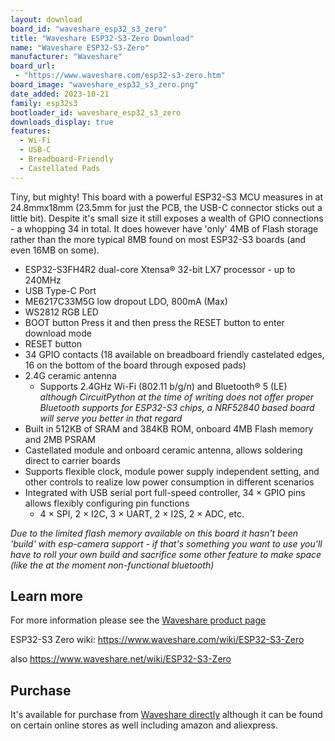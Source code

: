 ```yaml
---
layout: download
board_id: "waveshare_esp32_s3_zero"
title: "Waveshare ESP32-S3-Zero Download"
name: "Waveshare ESP32-S3-Zero"
manufacturer: "Waveshare"
board_url:
 - "https://www.waveshare.com/esp32-s3-zero.htm"
board_image: "waveshare_esp32_s3_zero.png"
date_added: 2023-10-21
family: esp32s3
bootloader_id: waveshare_esp32_s3_zero
downloads_display: true
features:
  - Wi-Fi
  - USB-C
  - Breadboard-Friendly
  - Castellated Pads
---
```


Tiny, but mighty! This board with a powerful ESP32-S3 MCU measures in at 24.8mmx18mm (23.5mm for just the PCB, the USB-C connector sticks out a little bit). Despite it's small size it still exposes a wealth of GPIO connections - a whopping 34 in total. It does however have 'only' 4MB of Flash storage rather than the more typical 8MB found on most ESP32-S3 boards (and even 16MB on some).

 * ESP32-S3FH4R2 dual-core Xtensa® 32-bit LX7 processor - up to 240MHz
 * USB Type-C Port
 * ME6217C33M5G low dropout LDO, 800mA (Max)
 * WS2812 RGB LED
 * BOOT button
   Press it and then press the RESET button to enter download mode
 * RESET button
 * 34 GPIO contacts (18 available on breadboard friendly castelated edges, 16 on the bottom of the board through exposed pads)
 * 2.4G ceramic antenna
   * Supports 2.4GHz Wi-Fi (802.11 b/g/n) and Bluetooth® 5 (LE)
   *although CircuitPython at the time of writing does not offer proper Bluetooth supports for ESP32-S3 chips, a NRF52840 based board will serve you better in that regard*
 * Built in 512KB of SRAM and 384KB ROM, onboard 4MB Flash memory and 2MB PSRAM
 * Castellated module and onboard ceramic antenna, allows soldering direct to carrier boards
 * Supports flexible clock, module power supply independent setting, and other controls to realize low power consumption in different scenarios
 * Integrated with USB serial port full-speed controller, 34 × GPIO pins allows flexibly configuring pin functions
   * 4 × SPI, 2 × I2C, 3 × UART, 2 × I2S, 2 × ADC, etc.

*Due to the limited flash memory available on this board it hasn't been 'build' with esp-camera support - if that's something you want to use you'll have to roll your own build and sacrifice some other feature to make space (like the at the moment non-functional bluetooth)*

## Learn more
For more information please see the [Waveshare product page](https://www.waveshare.com/esp32-s3-zero.htm)

ESP32-S3 Zero wiki:
https://www.waveshare.com/wiki/ESP32-S3-Zero

also
https://www.waveshare.net/wiki/ESP32-S3-Zero

## Purchase
It's available for purchase from [Waveshare directly](https://www.waveshare.com/esp32-s3-zero.htm) although it can be found on certain online stores as well including amazon and aliexpress.
